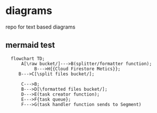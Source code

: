 # diagrams
repo for text based diagrams


## mermaid test


```mermaid
  flowchart TD;
      A[\raw bucket/]--->B(splitter/formatter function);
           B--->H{{Cloud Firestore Metics}};
     B--->C[\split files bucket/];

      C--->B;
      B--->D[\formatted files bucket/];
      D--->E(task creator function);
      E--->F{task queue};
      F--->G(task handler function sends to Segment)

```
